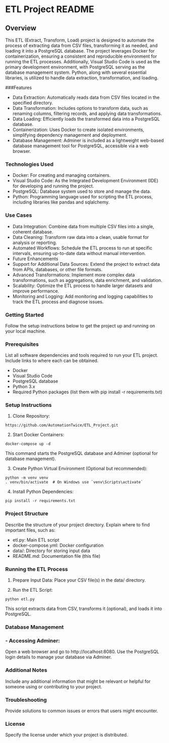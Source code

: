 # ETL Project README

## Overview
This ETL (Extract, Transform, Load) project is designed to automate the process of extracting data from CSV files, transforming it as needed, and loading it into a PostgreSQL database. The project leverages Docker for containerization, ensuring a consistent and reproducible environment for running the ETL processes. Additionally, Visual Studio Code is used as the primary development environment, with PostgreSQL serving as the database management system. Python, along with several essential libraries, is utilized to handle data extraction, transformation, and loading.

###Features
- Data Extraction: Automatically reads data from CSV files located in the specified directory.
- Data Transformation: Includes options to transform data, such as renaming columns, filtering records, and applying data transformations.
- Data Loading: Efficiently loads the transformed data into a PostgreSQL database.
- Containerization: Uses Docker to create isolated environments, simplifying dependency management and deployment.
- Database Management: Adminer is included as a lightweight web-based database management tool for PostgreSQL, accessible via a web browser.

### Technologies Used
- Docker: For creating and managing containers.
- Visual Studio Code: As the Integrated Development Environment (IDE) for developing and running the project.
- PostgreSQL: Database system used to store and manage the data.
- Python: Programming language used for scripting the ETL process, including libraries like pandas and sqlalchemy.
### Use Cases
- Data Integration: Combine data from multiple CSV files into a single, coherent database.
- Data Cleaning: Transform raw data into a clean, usable format for analysis or reporting.
- Automated Workflows: Schedule the ETL process to run at specific intervals, ensuring up-to-date data without manual intervention.
- Future Enhancements
- Support for Additional Data Sources: Extend the project to extract data from APIs, databases, or other file formats.
- Advanced Transformations: Implement more complex data transformations, such as aggregations, data enrichment, and validation.
- Scalability: Optimize the ETL process to handle larger datasets and improve performance.
- Monitoring and Logging: Add monitoring and logging capabilities to track the ETL process and diagnose issues.

### Getting Started
Follow the setup instructions below to get the project up and running on your local machine.



### Prerequisites
List all software dependencies and tools required to run your ETL project. Include links to where each can be obtained.
- Docker
- Visual Studio Code
- PostgreSQL database
- Python 3.x
- Required Python packages (list them with pip install -r requirements.txt)

### Setup Instructions
1. Clone Repository:
```
https://github.com/AutomationTwice/ETL_Project.git
```
2. Start Docker Containers:
```
docker-compose up -d
```
This command starts the PostgreSQL database and Adminer (optional for database management).

3. Create Python Virtual Environment (Optional but recommended):

```
python -m venv venv
. venv/bin/activate  # On Windows use `venv\Scripts\activate`
```
4. Install Python Dependencies:

```
pip install -r requirements.txt
```
### Project Structure
Describe the structure of your project directory. Explain where to find important files, such as:

- etl.py: Main ETL script
- docker-compose.yml: Docker configuration
- data/: Directory for storing input data
- README.md: Documentation file (this file)

### Running the ETL Process
1. Prepare Input Data:
   Place your CSV file(s) in the data/ directory.

2. Run the ETL Script:

```
python etl.py
```
   This script extracts data from CSV, transforms it (optional), and loads it into PostgreSQL.

### Database Management
### - Accessing Adminer:
Open a web browser and go to http://localhost:8080. Use the PostgreSQL login details to manage your database via Adminer.

### Additional Notes
Include any additional information that might be relevant or helpful for someone using or contributing to your project.

### Troubleshooting
Provide solutions to common issues or errors that users might encounter.

### License
Specify the license under which your project is distributed.

